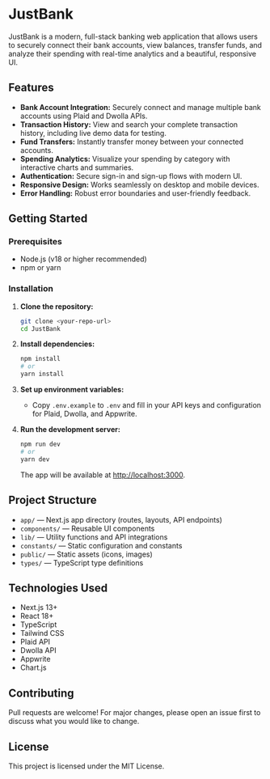 # JustBank

JustBank is a modern, full-stack banking web application that allows users to securely connect their bank accounts, view balances, transfer funds, and analyze their spending with real-time analytics and a beautiful, responsive UI.

## Features

- **Bank Account Integration:** Securely connect and manage multiple bank accounts using Plaid and Dwolla APIs.
- **Transaction History:** View and search your complete transaction history, including live demo data for testing.
- **Fund Transfers:** Instantly transfer money between your connected accounts.
- **Spending Analytics:** Visualize your spending by category with interactive charts and summaries.
- **Authentication:** Secure sign-in and sign-up flows with modern UI.
- **Responsive Design:** Works seamlessly on desktop and mobile devices.
- **Error Handling:** Robust error boundaries and user-friendly feedback.

## Getting Started 

### Prerequisites
- Node.js (v18 or higher recommended)
- npm or yarn

### Installation

1. **Clone the repository:**
   ```bash
   git clone <your-repo-url>
   cd JustBank
   ```
2. **Install dependencies:**
   ```bash
   npm install
   # or
   yarn install
   ```
3. **Set up environment variables:**
   - Copy `.env.example` to `.env` and fill in your API keys and configuration for Plaid, Dwolla, and Appwrite.

4. **Run the development server:**
   ```bash
   npm run dev
   # or
   yarn dev
   ```
   The app will be available at [http://localhost:3000](http://localhost:3000).

## Project Structure

- `app/` — Next.js app directory (routes, layouts, API endpoints)
- `components/` — Reusable UI components
- `lib/` — Utility functions and API integrations
- `constants/` — Static configuration and constants
- `public/` — Static assets (icons, images)
- `types/` — TypeScript type definitions

## Technologies Used
- Next.js 13+
- React 18+
- TypeScript
- Tailwind CSS
- Plaid API
- Dwolla API
- Appwrite
- Chart.js

## Contributing
Pull requests are welcome! For major changes, please open an issue first to discuss what you would like to change.

## License
This project is licensed under the MIT License.